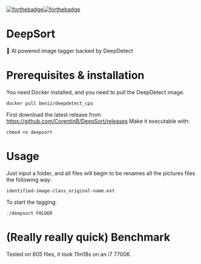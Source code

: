 [![forthebadge](https://forthebadge.com/images/badges/built-with-love.svg)](https://forthebadge.com)[![forthebadge](https://forthebadge.com/images/badges/made-with-go.svg)](https://forthebadge.com)

# DeepSort
🧠 AI powered image tagger backed by DeepDetect

# Prerequisites & installation

You need Docker installed, and you need to pull the DeepDetect image.
```
docker pull beniz/deepdetect_cpu
```

First download the latest release from https://github.com/CorentinB/DeepSort/releases
Make it executable with:
```
chmod +x deepsort
```

# Usage

Just input a folder, and all files will begin to be renames all the pictures files the following way:
```
identified-image-class_original-name.ext
```
To start the tagging:
```
./deepsort FOLDER 
```

# (Really really quick) Benchmark

Tested on 605 files, it took 11m18s on an i7 7700K.

